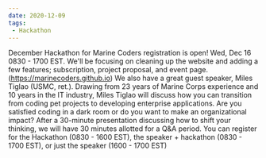 ```yaml
---
date: 2020-12-09
tags:
 - Hackathon
---
```


December Hackathon for Marine Coders registration is open! Wed, Dec 16 0830 - 1700 EST. We'll be focusing on cleaning up the website and adding a few features; subscription, project proposal, and event page. (https://marinecoders.github.io) We also have a great guest speaker, Miles Tiglao (USMC, ret.). Drawing from 23 years of Marine Corps experience and 10 years in the IT industry, Miles Tiglao will discuss how you can transition from coding pet projects to developing enterprise applications. Are you satisfied coding in a dark room or do you want to make an organizational impact? After a 30-minute presentation discussing how to shift your thinking, we will have 30 minutes allotted for a Q&A period. You can register for the Hackathon (0830 - 1600 EST), the speaker + hackathon (0830 - 1700 EST), or just the speaker (1600 - 1700 EST)
